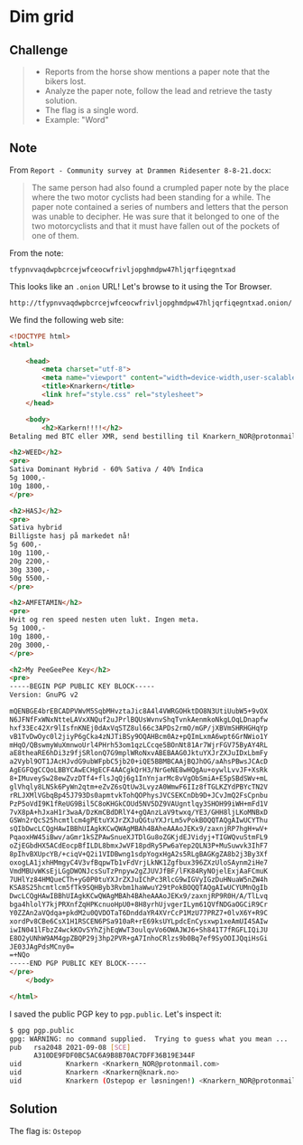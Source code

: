 # Dim grid

## Challenge

> - Reports from the horse show mentions a paper note that the bikers lost.
> - Analyze the paper note, follow the lead and retrieve the tasty solution.
> - The flag is a single word.
> - Example: "Word"

## Note

From `Report - Community survey at Drammen Ridesenter 8-8-21.docx`:

> The same person had also found a crumpled paper note by the place where the two motor cyclists had been standing for a while. The paper note contained a series of numbers and letters that the person was unable to decipher. He was sure that it belonged to one of the two motorcyclists and that it must have fallen out of the pockets of one of them.

From the note:
```
tfypnvvaqdwpbcrcejwfceocwfrivljopghmdpw47hljqrfiqegntxad
```

This looks like an `.onion` URL! Let's browse to it using the Tor Browser.

`http://tfypnvvaqdwpbcrcejwfceocwfrivljopghmdpw47hljqrfiqegntxad.onion/`

We find the following web site:

```html
<!DOCTYPE html>
<html>

    <head>
        <meta charset="utf-8">
        <meta name="viewport" content="width=device-width,user-scalable=no">
        <title>Knarkern</title>
        <link href="style.css" rel="stylesheet">
    </head>

    <body>
	    <h2>Karkern!!!!</h2>
Betaling med BTC eller XMR, send bestilling til Knarkern_NOR@protonmail.com.

<h2>WEED</h2>
<pre>
Sativa Dominant Hybrid - 60% Sativa / 40% Indica
5g 1000,-
10g 1800,-
</pre>

<h2>HASJ</h2>
<pre>
Sativa hybrid
Billigste hasj på markedet nå!
5g 600,-
10g 1100,-
20g 2200,-
30g 3300,-
50g 5500,-
</pre>

<h2>AMFETAMIN</h2>
<pre>
Hvit og ren speed nesten uten lukt. Ingen meta.
5g 1000,-
10g 1800,-
20g 3000,-
</pre>

<h2>My PeeGeePee Key</h2>
<pre>
-----BEGIN PGP PUBLIC KEY BLOCK-----
Version: GnuPG v2

mQENBGE4brEBCADPVWvM5SqbMHvztaJic8A4l4VWRGOHktDO8N3UtiUubW5+9vOX
N6JFNfFxWNxNtteLAVxXNQuf2uJPrlBQUsWvnvShqTvnkAenmkoNkgLOqLDnapfw
hxf33Ec42Xr9lIsfnKNEj0dAxVqSTZ8ul66c3APDs2rmO/mGP/jXBVmSHRHGHqYp
vB1TvDwOyc0l2jiyP6gCka4zNJTiBSy9OQAHBcm0Az+pQImLxmA6wpt6GrNWio1Y
mHqO/QBswmyWuXmnwoUrl4PHrh53om1qzLCcqe5BOnNt81Ar7WjrFGV75ByAY4RL
aE8theaRE6hDi3z9fjSRlonQ7G9mplWRoNxvABEBAAG0JktuYXJrZXJuIDxLbmFy
a2Vybl9OT1JAcHJvdG9ubWFpbC5jb20+iQE5BBMBCAAjBQJhOG/aAhsPBwsJCAcD
AgEGFQgCCQoLBBYCAwECHgECF4AACgkQrH3/NrGeNE8wHQgAu+oywlLvvJF+XsRk
8+IMuveySw28ewZvzDTf4+flsJqQj6g1InYnjarMc8vVgObSmiA+E5pSBdSWv+mL
glVhqly8LNSk6PyWn2qtm+eZvZ6sQtUw3LvyzA0WmwF6IIz8fTGLKZYdPBYcTN2V
rRLJXMlVGbqBp45J793Ds0apmtvkTohQOPhysJVCSEKCnDb9D+JCvJmQ2FsCpnbu
PzP5oVdI9K1fReUG9Bil5C8oKHGkCOUd5NV5DZ9VAUgntlqy3SHOH99iWH+mFd1V
7vX8pA+hJxaH1r3waA/DzKmCBdDRlY4+gQAnzLaV9twxq/YE3/GHH8ljLKoMNBxD
GSWn2rQcS25hcmtlcm4gPEtuYXJrZXJuQGtuYXJrLm5vPokBOQQTAQgAIwUCYThu
sQIbDwcLCQgHAwIBBhUIAgkKCwQWAgMBAh4BAheAAAoJEKx9/zaxnjRP7hgH+wV+
PqaoxHW45iBwv/aGmr1kSZPAwSnueXJTDlGu8oZGKjdEJVidyj+TIGWQvuStmFL9
oZjEGbdHX5ACdEocpBfILDL8bmxJwVF18pdRy5Pw6aYep2QLN3P+MuSuwvk3IhF7
8pIhvBXUpcYB/+ciqV+Q2i1VIDBwng1sdpYogxHgA2s5RLgBAGKgZA8b2j3By3Xf
oxogLA1jxhHMmgyC4V3vfBqpwTb1vFdVrjLkNK1Zgfbux396ZXzUloSAynm2iHe7
VmdMBUvWKsEjLGgDWONJcsSuTzPnpyw2gZJUVJfBF/lFK84RyNOjelExjAaFCmuK
7UHlYz84HMQueCTh+yG0P0tuYXJrZXJuIChPc3RlcG9wIGVyIGzDuHNuaW5nZW4h
KSA8S25hcmtlcm5fTk9SQHByb3Rvbm1haWwuY29tPokBOQQTAQgAIwUCYUMnQgIb
DwcLCQgHAwIBBhUIAgkKCwQWAgMBAh4BAheAAAoJEKx9/zaxnjRP9R0H/A/TlLvq
bga4hlolY7kjPRXnfZqHPKcnuoHpU0+8H8yrhUjvgerILym61QVfNDGaOGCiR9Cr
Y0ZZAn2aVQdqa+pkdM2u0QVDOTaT6DnddaYR4XVrCcP1MzU77PRZ7+0lvX6Y+R9C
xordPv8CBe6CsX1H1RSCEN6PSa910aR+rE69ksUYLpdcEnCysxwp1xeAmUI4SAIw
iwIN041lFbzZ4wckKOvSYhZjhEqWwT3oulqvVo6OWAJWJ6+Sh841T7fRGFLIQiJU
E8O2yUNhW9AM4gpZBQP29j3hp2PVR+gA7InhoCRlzs9b0Bq7ef9SyOOIJQqiHsGi
JE03JAgPdsMCny0=
=+NQo
-----END PGP PUBLIC KEY BLOCK-----
</pre>
    </body>

</html>
```

I saved the public PGP key to `pgp.public`. Let's inspect it:

```bash
$ gpg pgp.public
gpg: WARNING: no command supplied.  Trying to guess what you mean ...
pub   rsa2048 2021-09-08 [SCE]
      A310DE9FDF0BC5AC6A9B8B70AC7DFF36B19E344F
uid           Knarkern <Knarkern_NOR@protonmail.com>
uid           Knarkern <Knarkern@knark.no>
uid           Knarkern (Ostepop er løsningen!) <Knarkern_NOR@protonmail.com>
```

## Solution

The flag is: `Ostepop`
